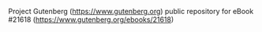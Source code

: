 Project Gutenberg (https://www.gutenberg.org) public repository for eBook #21618 (https://www.gutenberg.org/ebooks/21618)
